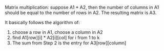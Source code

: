 Matrix multiplication: suppose A1 * A2, then the number of columns in A1 should be equal to the number of rows in A2. The resulting matrix is A3.

It basically follows the algorithm of:

1. choose a row in A1, choose a column in A2
2. find A1[row][i] * A2[i][col] for i from 1 to k
3. The sum from Step 2 is the entry for A3[row][column]
